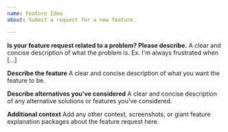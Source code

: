```yaml
---
name: Feature Idea
about: Submit a request for a new feature.

---
```


**Is your feature request related to a problem? Please describe.**
A clear and concise description of what the problem is. Ex. I'm always frustrated when [...]

**Describe the feature**
A clear and concise description of what you want the feature to be.

**Describe alternatives you've considered**
A clear and concise description of any alternative solutions or features you've considered.

**Additional context**
Add any other context, screenshots, or giant feature explanation packages about the feature request here.
